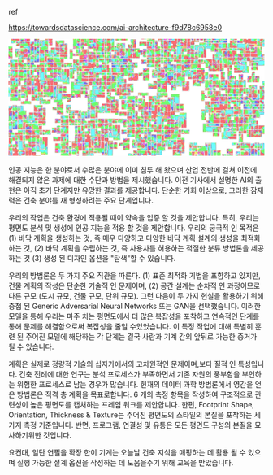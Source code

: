 ref

https://towardsdatascience.com/ai-architecture-f9d78c6958e0

![GAN-Generated Masterplan](./image/GAN-Generated_Masterplan.jpeg)

인공 지능은 한 분야로서 수많은 분야에 이미 침투 해 왔으며 산업 전반에 걸쳐 이전에 해결되지 않은 과제에 대한 수단과 방법을 제시했습니다. 이전 기사에서 설명한 AI의 출현은 아직 초기 단계지만 유망한 결과를 제공합니다. 단순한 기회 이상으로, 그러한 잠재력은 건축 분야를 재 형성하려는 주요 단계입니다.

우리의 작업은 건축 환경에 적용될 때이 약속을 입증 할 것을 제안합니다. 특히, 우리는 평면도 분석 및 생성에 인공 지능을 적용 할 것을 제안합니다. 우리의 궁극적 인 목적은 (1) 바닥 계획을 생성하는 것, 즉 매우 다양하고 다양한 바닥 계획 설계의 생성을 최적화하는 것, (2) 바닥 계획을 수립하는 것, 즉 사용자를 허용하는 적절한 분류 방법론을 제공하는 것 (3) 생성 된 디자인 옵션을 "탐색"할 수 있습니다.

우리의 방법론은 두 가지 주요 직관을 따른다. (1) 표준 최적화 기법을 포함하고 있지만, 건물 계획의 작성은 단순한 기술적 인 문제이며, (2) 공간 설계는 순차적 인 과정이므로 다른 규모 (도시 규모, 건물 규모, 단위 규모). 그런 다음이 두 가지 현실을 활용하기 위해 중첩 된 Generic Adversarial Neural Networks 또는 GAN을 선택했습니다. 이러한 모델을 통해 우리는 마주 치는 평면도에서 더 많은 복잡성을 포착하고 연속적인 단계를 통해 문제를 해결함으로써 복잡성을 줄일 수있었습니다. 이 특정 작업에 대해 특별히 훈련 된 주어진 모델에 해당하는 각 단계는 결국 사람과 기계 간의 앞뒤로 가능한 증거가 될 수 있습니다.

계획은 실제로 정량적 기술의 십자가에서의 고차원적인 문제이며,보다 질적 인 특성입니다. 건축 전례에 대한 연구는 분석 프로세스가 부족하면서 기존 자원의 풍부함을 부인하는 위험한 프로세스로 남는 경우가 많습니다. 현재의 데이터 과학 방법론에서 영감을 얻은 방법론은 적격 층 계획을 목표로합니다. 6 개의 측정 항목을 작성하여 구조적으로 관련성이 높은 평면도를 캡처하는 프레임 워크를 제안합니다. 한편, Footprint Shape, Orientation, Thickness & Texture는 주어진 평면도의 스타일의 본질을 포착하는 세 가지 측정 기준입니다. 반면, 프로그램, 연결성 및 유통은 모든 평면도 구성의 본질을 묘사하기위한 것입니다.

요컨대, 일단 연필을 확장 한이 기계는 오늘날 건축 지식을 매핑하는 데 활용 될 수 있으며 실행 가능한 설계 옵션을 작성하는 데 도움을주기 위해 교육을 받았습니다.
